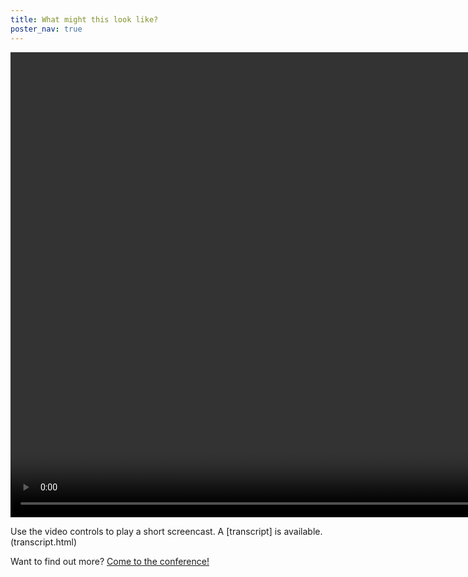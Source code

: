 ```yaml
---
title: What might this look like?
poster_nav: true
---
```


<video src="images/demo-zmgnoacomp4.compressed.mp4" class="responsive" preload="auto" controls width="1376" height="744">
    A short video demo of GitHub Pages
</video>

Use the video controls to play a short screencast. A [transcript] is available.(transcript.html)

Want to find out more? [Come to the conference!](6-presentation.html)
